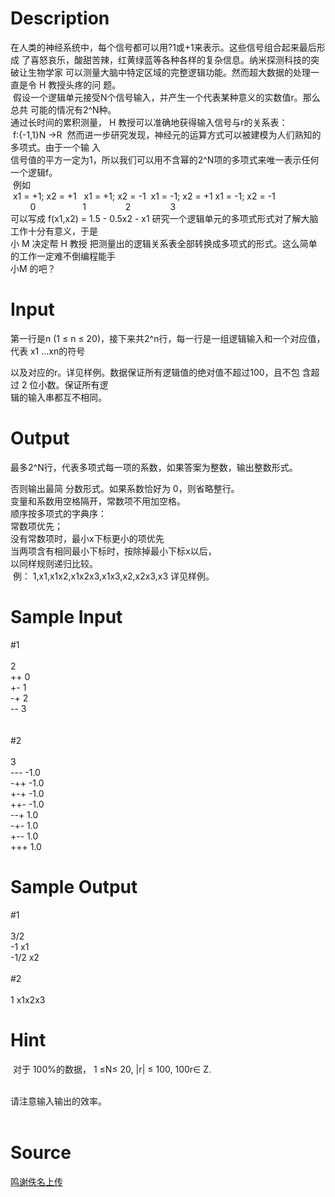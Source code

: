 
# Description

<div class="content"><div>在人类的神经系统中，每个信号都可以用?1或+1来表示。这些信号组合起来最后形成 了喜怒哀乐，酸甜苦辣，红黄绿蓝等各种各样的复杂信息。纳米探测科技的突破让生物学家 可以测量大脑中特定区域的完整逻辑功能。然而超大数据的处理一直是令 H 教授头疼的问 题。</div>
<div> 假设一个逻辑单元接受N个信号输入，并产生一个代表某种意义的实数值r。那么总共 可能的情况有2^N种。</div>
<div>通过长时间的累积测量， H 教授可以准确地获得输入信号与r的关系表：</div>
<div> f:{-1,1}N →R  然而进一步研究发现，神经元的运算方式可以被建模为人们熟知的多项式。由于一个输 入</div>
<div>信号值的平方一定为1，所以我们可以用不含幂的2^N项的多项式来唯一表示任何一个逻辑f。 </div>
<div> 例如</div>
<div> x1 = +1; x2 = +1   x1 = +1; x2 = -1  x1 = -1; x2 = +1 x1 = -1; x2 = -1</div>
<div>        0                   1                2                3  </div>
<div>可以写成 f(x1,x2) = 1.5 - 0.5x2 - x1 研究一个逻辑单元的多项式形式对了解大脑工作十分有意义，于是</div>
<div>小 M 决定帮 H 教授 把测量出的逻辑关系表全部转换成多项式的形式。这么简单的工作一定难不倒编程能手</div>
<div>小M 的吧？ </div></div>

# Input

<div class="content"><p>第一行是n (1 ≤ n ≤ 20)，接下来共2^n行，每一行是一组逻辑输入和一个对应值，代表 x1 …xn的符号</p>
<div>
<div>以及对应的r。详见样例。数据保证所有逻辑值的绝对值不超过100，且不包 含超过 2 位小数。保证所有逻</div>
<div>辑的输入串都互不相同。 </div>
</div></div>

# Output

<div class="content"><p>最多2^N行，代表多项式每一项的系数，如果答案为整数，输出整数形式。</p>
<div>
<div>否则输出最简 分数形式。如果系数恰好为 0，则省略整行。</div>
<div>变量和系数用空格隔开，常数项不用加空格。 </div>
<div>顺序按多项式的字典序：</div>
<div>常数项优先；</div>
<div>没有常数项时，最小x下标更小的项优先</div>
<div>当两项含有相同最小下标时，按除掉最小下标x以后，</div>
<div>以同样规则递归比较。</div>
<div> 例： 1,x1,x1x2,x1x2x3,x1x3,x2,x2x3,x3 详见样例。 </div>
</div></div>

# Sample Input

<div class="content"><span class="sampledata">#1<br/>
<br/>
2 <br/>
++ 0 <br/>
+- 1 <br/>
-+ 2 <br/>
-- 3  <br/>
<br/>
<br/>
#2<br/>
<br/>
3 <br/>
--- -1.0 <br/>
-++ -1.0 <br/>
+-+ -1.0 <br/>
++- -1.0 <br/>
--+ 1.0 <br/>
-+- 1.0 <br/>
+-- 1.0 <br/>
+++ 1.0  </span></div>

# Sample Output

<div class="content"><span class="sampledata">#1<br/>
<br/>
3/2<br/>
-1 x1 <br/>
-1/2 x2<br/>
<br/>
#2<br/>
<br/>
1 x1x2x3</span></div>

# Hint

<div class="content"><p></p><p> 对于 100%的数据， 1 ≤N≤ 20, |r| ≤ 100, 100r∈ Z. </p><br/>
<div>请注意输入输出的效率。 </div><br/>
<div></div><p></p></div>

# Source

<div class="content"><p><a href="problemset.php?search=鸣谢佚名上传">鸣谢佚名上传</a></p></div>

